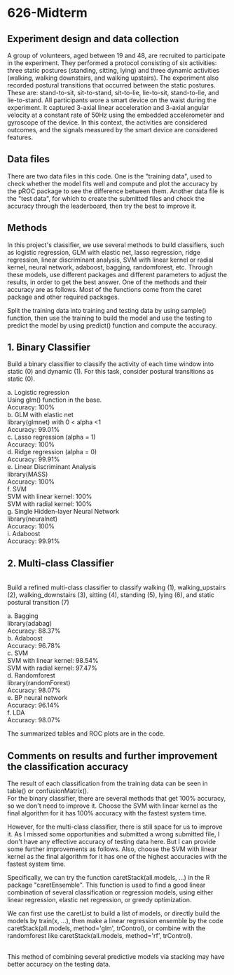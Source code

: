 # 626-Midterm

## Experiment design and data collection

A group of volunteers, aged between 19 and 48, are recruited to participate in the experiment. They performed a protocol consisting of six activities: three static postures (standing, sitting, lying) and three dynamic activities (walking, walking downstairs, and walking upstairs). The experiment also recorded postural transitions that occurred between the static postures. These are: stand-to-sit, sit-to-stand, sit-to-lie, lie-to-sit, stand-to-lie, and lie-to-stand. All participants wore a smart device on the waist during the experiment. It captured 3-axial linear acceleration and 3-axial angular velocity at a constant rate of 50Hz using the embedded accelerometer and gyroscope of the device. In this context, the activities are considered outcomes, and the signals measured by the smart device are considered features. 

## Data files 

There are two data files in this code. One is the "training data", used to check whether the model fits well and compute and plot the accuracy by the pROC package to see the difference between them. Another data file is the "test data", for which to create the submitted files and check the accuracy through the leaderboard, then try the best to improve it. 

## Methods
In this project's classifier, we use several methods to build classifiers, such as logistic regression, GLM with elastic net, lasso regression, ridge regression, linear discriminant analysis, SVM with linear kernel or radial kernel, neural network, adaboost, bagging, randomforest, etc. Through these models, use different packages and different parameters to adjust the results, in order to get the best answer. One of the methods and their accuracy are as follows. Most of the functions come from the caret package and other required packages.
<br/>

Split the training data into training and testing data by using sample() function, then use the training to build the model and use the testing to predict the model by using predict() function and compute the accuracy.

## 1. Binary Classifier
Build a binary classifier to classify the activity of each time window into static (0) and dynamic (1). For this task, consider postural transitions as static (0).
<br/>

a. Logistic regression 
<br/>
Using glm() function in the base.
<br/>
Accuracy: 100%
<br/>
b.  GLM with elastic net
<br/>
library(glmnet) with 0 < alpha <1
<br/>
Accuracy: 99.01%
<br/>
c. Lasso regression (alpha = 1)
<br/>
Accuracy: 100%
<br/>
d. Ridge regression (alpha = 0)
<br/>
Accuracy: 99.91%
<br/>
e. Linear Discriminant Analysis
<br/>
library(MASS)
<br/>
Accuracy: 100%
<br/>
f. SVM
<br/>
SVM with linear kernel: 100%
<br/>
SVM with radial kernel: 100%
<br/>
g. Single Hidden-layer Neural Network
<br/>
library(neuralnet)
<br/>
Accuracy: 100%
<br/>
i. Adaboost
<br/>
Accuracy:  99.91%
<br/>

## 2. Multi-class Classifier
<br/>
Build a refined multi-class classifier to classify walking (1), walking_upstairs (2), walking_downstairs (3), sitting (4), standing (5), lying (6), and static postural transition (7)
<br/>

a. Bagging
<br/>
library(adabag)
<br/>
Accuracy: 88.37%
<br/>
b. Adaboost
<br/>
Accuracy: 96.78%
<br/>
c. SVM
<br/>
SVM with linear kernel: 98.54%
<br/>
SVM with radial kernel: 97.47%
<br/>
d. Randomforest
<br/>
library(randomForest)
<br/>
Accuracy: 98.07%
<br/>
e. BP neural network
<br/>
Accuracy: 96.14%
<br/>
f. LDA
<br/>
Accuracy: 98.07%
<br/>

The summarized tables and ROC plots are in the code.

## Comments on results and further improvement the classification accuracy
The result of each classification from the training data can be seen in table() or confusionMatrix().
<br/>
For the binary classifier, there are several methods that get 100% accuracy, so we don't need to improve it. Choose the SVM with linear kernel as the final algorithm for it has 100% accuracy with the fastest system time.
<br/>

However, for the multi-class classifier, there is still space for us to improve it. As I missed some opportunities and submitted a wrong submitted file, I don't have any effective accuracy of testing data here. But I can provide some further improvements as follows. Also, choose the SVM with linear kernel as the final algorithm for it has one of the highest accuracies with the fastest system time.
<br/>

Specifically, we can try the function caretStack(all.models, ...) in the R package "caretEnsemble". This function is used to find a good linear combination of several classification or regression models, using either linear regression, elastic net regression, or greedy optimization.
<br/>

We can first use the caretList to build a list of models, or directly build the models by train(x, ...), then make a linear regression ensemble by the code caretStack(all.models, method='glm', trControl), or combine with the randomforest like caretStack(all.models, method='rf', trControl). 

<br/>
This method of combining several predictive models via stacking may have better accuracy on the testing data.




